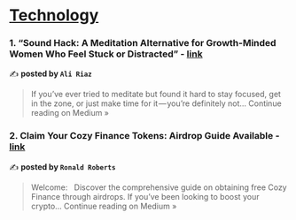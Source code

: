 
<h1><a href=https://medium.com/tag/technology/recommended target="_blank" rel="noopener noreferrer">Technology</a></h1>
<h3>1. “Sound Hack: A Meditation Alternative for Growth-Minded Women Who Feel Stuck or Distracted” - <a href="https://medium.com/@ar.arian786/sound-hack-a-meditation-alternative-for-growth-minded-women-who-feel-stuck-or-distracted-16ac8081f8ad?source=rss------technology-5" target="_blank" rel="noopener noreferrer">link</a></h3>

✍️ **posted by `Ali Riaz`**

<blockquote>If you’ve ever tried to meditate but found it hard to stay focused, get in the zone, or just make time for it — you’re definitely not…
Continue reading on Medium »</blockquote>

<h3>2. Claim Your Cozy Finance Tokens: Airdrop Guide Available - <a href="https://medium.com/@btghjzmtx/claim-your-cozy-finance-tokens-airdrop-guide-available-9528ad6687ab?source=rss------technology-5" target="_blank" rel="noopener noreferrer">link</a></h3>

✍️ **posted by `Ronald Roberts`**

<blockquote>Welcome: 
 Discover the comprehensive guide on obtaining free Cozy Finance through airdrops. If you’ve been looking to boost your crypto…
Continue reading on Medium »</blockquote>

